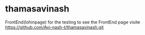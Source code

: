 # thamasavinash
FrontEnd(lohinpage)
for the testing to see the FrontEnd page visite https://github.com/Avi-nash-t/thamasavinash.git
